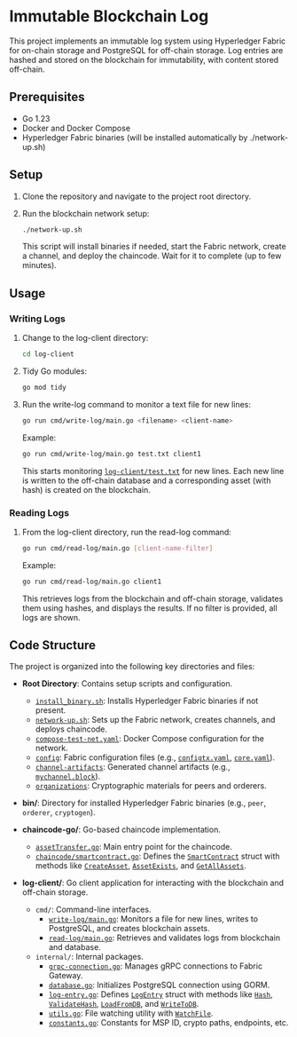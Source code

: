 # Immutable Blockchain Log

This project implements an immutable log system using Hyperledger Fabric for on-chain storage and PostgreSQL for off-chain storage. Log entries are hashed and stored on the blockchain for immutability, with content stored off-chain.

## Prerequisites

- Go 1.23
- Docker and Docker Compose
- Hyperledger Fabric binaries (will be installed automatically by ./network-up.sh)

## Setup

1. Clone the repository and navigate to the project root directory.

2. Run the blockchain network setup:
   ```sh
   ./network-up.sh
   ```
   This script will install binaries if needed, start the Fabric network, create a channel, and deploy the chaincode. Wait for it to complete (up to few minutes).

## Usage

### Writing Logs

1. Change to the log-client directory:
   ```sh
   cd log-client
   ```

2. Tidy Go modules:
   ```sh
   go mod tidy
   ```

3. Run the write-log command to monitor a text file for new lines:
   ```sh
   go run cmd/write-log/main.go <filename> <client-name>
   ```
   Example:
   ```sh
   go run cmd/write-log/main.go test.txt client1
   ```
   This starts monitoring [`log-client/test.txt`](log-client/test.txt) for new lines. Each new line is written to the off-chain database and a corresponding asset (with hash) is created on the blockchain.

### Reading Logs

1. From the log-client directory, run the read-log command:
   ```sh
   go run cmd/read-log/main.go [client-name-filter]
   ```
   Example:
   ```sh
   go run cmd/read-log/main.go client1
   ```
   This retrieves logs from the blockchain and off-chain storage, validates them using hashes, and displays the results. If no filter is provided, all logs are shown.

## Code Structure
The project is organized into the following key directories and files:

- **Root Directory**: Contains setup scripts and configuration.
  - [`install_binary.sh`](install_binary.sh ): Installs Hyperledger Fabric binaries if not present.
  - [`network-up.sh`](network-up.sh ): Sets up the Fabric network, creates channels, and deploys chaincode.
  - [`compose-test-net.yaml`](compose-test-net.yaml ): Docker Compose configuration for the network.
  - [`config`](config ): Fabric configuration files (e.g., [`configtx.yaml`](config/configtx.yaml ), [`core.yaml`](config/core.yaml )).
  - [`channel-artifacts`](channel-artifacts ): Generated channel artifacts (e.g., [`mychannel.block`](channel-artifacts/mychannel.block )).
  - [`organizations`](organizations ): Cryptographic materials for peers and orderers.

- **bin/**: Directory for installed Hyperledger Fabric binaries (e.g., `peer`, `orderer`, `cryptogen`).

- **chaincode-go/**: Go-based chaincode implementation.
  - [`assetTransfer.go`](chaincode-go/assetTransfer.go ): Main entry point for the chaincode.
  - [`chaincode/smartcontract.go`](chaincode-go/chaincode/smartcontract.go ): Defines the [`SmartContract`](chaincode-go/chaincode/smartcontract.go ) struct with methods like [`CreateAsset`](chaincode-go/chaincode/smartcontract.go ), [`AssetExists`](chaincode-go/chaincode/smartcontract.go ), and [`GetAllAssets`](chaincode-go/chaincode/smartcontract.go ).

- **log-client/**: Go client application for interacting with the blockchain and off-chain storage.
  - `cmd/`: Command-line interfaces.
    - [`write-log/main.go`](log-client/cmd/write-log/main.go ): Monitors a file for new lines, writes to PostgreSQL, and creates blockchain assets.
    - [`read-log/main.go`](log-client/cmd/read-log/main.go ): Retrieves and validates logs from blockchain and database.
  - `internal/`: Internal packages.
    - [`grpc-connection.go`](log-client/internal/grpc-connection.go ): Manages gRPC connections to Fabric Gateway.
    - [`database.go`](log-client/internal/database.go ): Initializes PostgreSQL connection using GORM.
    - [`log-entry.go`](log-client/internal/log-entry.go ): Defines [`LogEntry`](log-client/internal/log-entry.go ) struct with methods like [`Hash`](log-client/internal/log-entry.go ), [`ValidateHash`](log-client/internal/log-entry.go ), [`LoadFromDB`](log-client/internal/log-entry.go ), and [`WriteToDB`](log-client/internal/log-entry.go ).
    - [`utils.go`](log-client/internal/utils.go ): File watching utility with [`WatchFile`](log-client/internal/utils.go ).
    - [`constants.go`](log-client/internal/constants.go ): Constants for MSP ID, crypto paths, endpoints, etc.